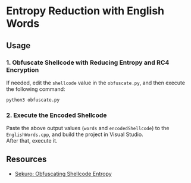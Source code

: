 # Entropy Reduction with English Words

## Usage

### 1. Obfuscate Shellcode with Reducing Entropy and RC4 Encryption

If needed, edit the `shellcode` value in the `obfuscate.py`, and then execute the following command:

```sh
python3 obfuscate.py
```

### 2. Execute the Encoded Shellcode

Paste the above output values (`words` and `encodedShellcode`) to the `EnglishWords.cpp`, and build the project in Visual Studio.  
After that, execute it.

## Resources

- [Sekuro: Obfuscating Shellcode Entropy](https://sekuro.io/blog/obfuscating-shellcode-entropy/)